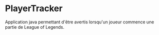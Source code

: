 # PlayerTracker

Application java permettant d'être avertis lorsqu'un joueur commence une partie de League of Legends.